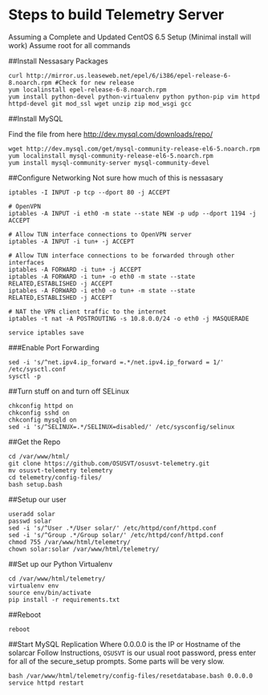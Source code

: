 Steps to build Telemetry Server
===============================

Assuming a Complete and Updated CentOS 6.5 Setup (Minimal install will work)
Assume root for all commands

##Install Nessasary Packages

```
curl http://mirror.us.leaseweb.net/epel/6/i386/epel-release-6-8.noarch.rpm #Check for new release
yum localinstall epel-release-6-8.noarch.rpm
yum install python-devel python-virtualenv python python-pip vim httpd httpd-devel git mod_ssl wget unzip zip mod_wsgi gcc
```

##Install MySQL

Find the file from here http://dev.mysql.com/downloads/repo/

```
wget http://dev.mysql.com/get/mysql-community-release-el6-5.noarch.rpm
yum localinstall mysql-community-release-el6-5.noarch.rpm
yum install mysql-community-server mysql-community-devel
````

##Configure Networking
Not sure how much of this is nessasary

```
iptables -I INPUT -p tcp --dport 80 -j ACCEPT

# OpenVPN
iptables -A INPUT -i eth0 -m state --state NEW -p udp --dport 1194 -j ACCEPT

# Allow TUN interface connections to OpenVPN server
iptables -A INPUT -i tun+ -j ACCEPT

# Allow TUN interface connections to be forwarded through other interfaces
iptables -A FORWARD -i tun+ -j ACCEPT
iptables -A FORWARD -i tun+ -o eth0 -m state --state RELATED,ESTABLISHED -j ACCEPT
iptables -A FORWARD -i eth0 -o tun+ -m state --state RELATED,ESTABLISHED -j ACCEPT

# NAT the VPN client traffic to the internet
iptables -t nat -A POSTROUTING -s 10.8.0.0/24 -o eth0 -j MASQUERADE

service iptables save
```

###Enable Port Forwarding

```
sed -i 's/^net.ipv4.ip_forward =.*/net.ipv4.ip_forward = 1/' /etc/sysctl.conf
sysctl -p
```

##Turn stuff on and turn off SELinux

```
chkconfig httpd on
chkconfig sshd on
chkconfig mysqld on
sed -i 's/^SELINUX=.*/SELINUX=disabled/' /etc/sysconfig/selinux
```

##Get the Repo

```
cd /var/www/html/
git clone https://github.com/OSUSVT/osusvt-telemetry.git
mv osusvt-telemetry telemetry
cd telemetry/config-files/
bash setup.bash
```

##Setup our user

```
useradd solar
passwd solar
sed -i 's/^User .*/User solar/' /etc/httpd/conf/httpd.conf
sed -i 's/^Group .*/Group solar/' /etc/httpd/conf/httpd.conf
chmod 755 /var/www/html/telemetry/
chown solar:solar /var/www/html/telemetry/
```

##Set up our Python Virtualenv

```
cd /var/www/html/telemetry/
virtualenv env
source env/bin/activate
pip install -r requirements.txt
```

##Reboot

```
reboot
```

##Start MySQL Replication
Where 0.0.0.0 is the IP or Hostname of the solarcar
Follow Instructions, `OSUSVT` is our usual root password, press enter for all of the secure_setup prompts. Some parts will be very slow.

```
bash /var/www/html/telemetry/config-files/resetdatabase.bash 0.0.0.0
service httpd restart
```

